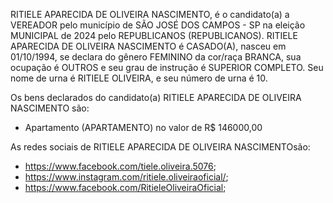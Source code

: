 RITIELE APARECIDA DE OLIVEIRA NASCIMENTO, é o candidato(a) a VEREADOR pelo município de SÃO JOSÉ DOS CAMPOS - SP na eleição MUNICIPAL de 2024 pelo REPUBLICANOS (REPUBLICANOS). RITIELE APARECIDA DE OLIVEIRA NASCIMENTO é CASADO(A), nasceu em 01/10/1994, se declara do gênero FEMININO da cor/raça BRANCA, sua ocupação é OUTROS e seu grau de instrução é SUPERIOR COMPLETO. Seu nome de urna é RITIELE OLIVEIRA, e seu número de urna é 10.

Os bens declarados do candidato(a) RITIELE APARECIDA DE OLIVEIRA NASCIMENTO são: 
- Apartamento (APARTAMENTO) no valor de R$ 146000,00

As redes sociais de RITIELE APARECIDA DE OLIVEIRA NASCIMENTOsão:
- https://www.facebook.com/tiele.oliveira.5076;
- https://www.instagram.com/ritiele.oliveiraoficial/;
- https://www.facebook.com/RitieleOliveiraOficial;